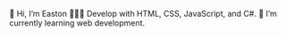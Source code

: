 👋 Hi, I’m Easton
👨🏻‍💻 Develop with HTML, CSS, JavaScript, and C#.
🌱 I’m currently learning web development.

<!---
Tuttuhl/Tuttuhl is a ✨ special ✨ repository because its `README.md` (this file) appears on your GitHub profile.
You can click the Preview link to take a look at your changes.
--->
